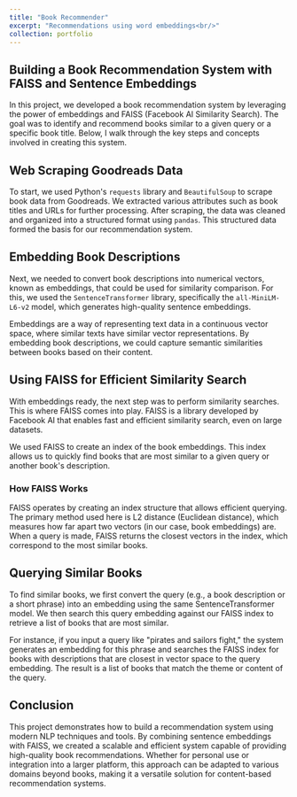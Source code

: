```yaml
---
title: "Book Recommender"
excerpt: "Recommendations using word embeddings<br/>"
collection: portfolio
---
```



## Building a Book Recommendation System with FAISS and Sentence Embeddings

In this project, we developed a book recommendation system by leveraging the power of embeddings and FAISS (Facebook AI Similarity Search). The goal was to identify and recommend books similar to a given query or a specific book title. Below, I walk through the key steps and concepts involved in creating this system.

## Web Scraping Goodreads Data

To start, we used Python's `requests` library and `BeautifulSoup` to scrape book data from Goodreads. We extracted various attributes such as book titles and URLs for further processing. After scraping, the data was cleaned and organized into a structured format using `pandas`. This structured data formed the basis for our recommendation system.

## Embedding Book Descriptions

Next, we needed to convert book descriptions into numerical vectors, known as embeddings, that could be used for similarity comparison. For this, we used the `SentenceTransformer` library, specifically the `all-MiniLM-L6-v2` model, which generates high-quality sentence embeddings.

Embeddings are a way of representing text data in a continuous vector space, where similar texts have similar vector representations. By embedding book descriptions, we could capture semantic similarities between books based on their content.

## Using FAISS for Efficient Similarity Search

With embeddings ready, the next step was to perform similarity searches. This is where FAISS comes into play. FAISS is a library developed by Facebook AI that enables fast and efficient similarity search, even on large datasets.

We used FAISS to create an index of the book embeddings. This index allows us to quickly find books that are most similar to a given query or another book's description.

### How FAISS Works

FAISS operates by creating an index structure that allows efficient querying. The primary method used here is L2 distance (Euclidean distance), which measures how far apart two vectors (in our case, book embeddings) are. When a query is made, FAISS returns the closest vectors in the index, which correspond to the most similar books.

## Querying Similar Books

To find similar books, we first convert the query (e.g., a book description or a short phrase) into an embedding using the same SentenceTransformer model. We then search this query embedding against our FAISS index to retrieve a list of books that are most similar.

For instance, if you input a query like "pirates and sailors fight," the system generates an embedding for this phrase and searches the FAISS index for books with descriptions that are closest in vector space to the query embedding. The result is a list of books that match the theme or content of the query.

## Conclusion

This project demonstrates how to build a recommendation system using modern NLP techniques and tools. By combining sentence embeddings with FAISS, we created a scalable and efficient system capable of providing high-quality book recommendations. Whether for personal use or integration into a larger platform, this approach can be adapted to various domains beyond books, making it a versatile solution for content-based recommendation systems.

